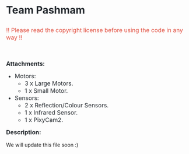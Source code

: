 <h1 style="box-sizing: border-box; line-height: 1.25; padding-bottom: 0.3em; border-bottom: 1px solid var(--color-border-secondary); caret-color: #24292e; color: #24292e; font-family: -apple-system, BlinkMacSystemFont, 'Segoe UI', Helvetica, Arial, sans-serif, 'Apple Color Emoji', 'Segoe UI Emoji'; margin: 0px !important 0px 16px 0px;">Team Pashmam</h1>
<p style="font-size: 16px; box-sizing: border-box; margin-top: 0px; margin-bottom: 16px; caret-color: #24292e; color: #24292e; font-family: -apple-system, BlinkMacSystemFont, 'Segoe UI', Helvetica, Arial, sans-serif, 'Apple Color Emoji', 'Segoe UI Emoji';"><span style="color: #e25041;">!! Please read the copyright license before using the code in any way !!</span></p>
<p style="font-size: 16px; box-sizing: border-box; margin-top: 0px; margin-bottom: 16px; caret-color: #24292e; color: #24292e; font-family: -apple-system, BlinkMacSystemFont, 'Segoe UI', Helvetica, Arial, sans-serif, 'Apple Color Emoji', 'Segoe UI Emoji';">&nbsp;</p>
<h2 style="font-size: 16px; box-sizing: border-box; margin-top: 0px; caret-color: #24292e; color: #24292e; font-family: -apple-system, BlinkMacSystemFont, 'Segoe UI', Helvetica, Arial, sans-serif, 'Apple Color Emoji', 'Segoe UI Emoji'; margin-bottom: 0px !important;">Attachments:</h2>
<ul>
<li style="font-size: 16px; box-sizing: border-box; margin-top: 0px; caret-color: #24292e; color: #24292e; font-family: -apple-system, BlinkMacSystemFont, 'Segoe UI', Helvetica, Arial, sans-serif, 'Apple Color Emoji', 'Segoe UI Emoji'; margin-bottom: 0px !important;">Motors:&nbsp;
<ul>
<li style="font-size: 16px; box-sizing: border-box; margin-top: 0px; caret-color: #24292e; color: #24292e; font-family: -apple-system, BlinkMacSystemFont, 'Segoe UI', Helvetica, Arial, sans-serif, 'Apple Color Emoji', 'Segoe UI Emoji'; margin-bottom: 0px !important;">3 x Large Motors.&nbsp;</li>
<li style="font-size: 16px; box-sizing: border-box; margin-top: 0px; caret-color: #24292e; color: #24292e; font-family: -apple-system, BlinkMacSystemFont, 'Segoe UI', Helvetica, Arial, sans-serif, 'Apple Color Emoji', 'Segoe UI Emoji'; margin-bottom: 0px !important;">1 x Small Motor.&nbsp;</li>
</ul>
</li>
<li style="font-size: 16px; box-sizing: border-box; margin-top: 0px; caret-color: #24292e; color: #24292e; font-family: -apple-system, BlinkMacSystemFont, 'Segoe UI', Helvetica, Arial, sans-serif, 'Apple Color Emoji', 'Segoe UI Emoji'; margin-bottom: 0px !important;">Sensors:&nbsp;
<ul>
<li style="font-size: 16px; box-sizing: border-box; margin-top: 0px; caret-color: #24292e; color: #24292e; font-family: -apple-system, BlinkMacSystemFont, 'Segoe UI', Helvetica, Arial, sans-serif, 'Apple Color Emoji', 'Segoe UI Emoji'; margin-bottom: 0px !important;">2 x Reflection/Colour Sensors.&nbsp;</li>
<li style="font-size: 16px; box-sizing: border-box; margin-top: 0px; caret-color: #24292e; color: #24292e; font-family: -apple-system, BlinkMacSystemFont, 'Segoe UI', Helvetica, Arial, sans-serif, 'Apple Color Emoji', 'Segoe UI Emoji'; margin-bottom: 0px !important;">1 x Infrared Sensor.&nbsp;</li>
<li style="font-size: 16px; box-sizing: border-box; margin-top: 0px; caret-color: #24292e; color: #24292e; font-family: -apple-system, BlinkMacSystemFont, 'Segoe UI', Helvetica, Arial, sans-serif, 'Apple Color Emoji', 'Segoe UI Emoji'; margin-bottom: 0px !important;">1 x PixyCam2.</li>
</ul>
</li>
</ul>
<h2 style="font-size: 16px; box-sizing: border-box; margin-top: 0px; margin-bottom: 16px; caret-color: #24292e; color: #24292e; font-family: -apple-system, BlinkMacSystemFont, 'Segoe UI', Helvetica, Arial, sans-serif, 'Apple Color Emoji', 'Segoe UI Emoji';">Description:</h2>
<p>We will update this file soon :)</p>
